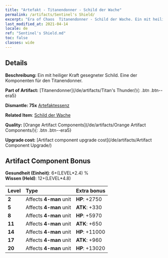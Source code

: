 ```yaml
---
title: "Artefakt - Titanendonner - Schild der Wache"
permalink: /artifacts/Sentinel's Shield/
excerpt: "Era of Chaos  Titanendonner - Schild der Wache. Ein mit heiliger Kraft gesegneter Schild. Eine der Komponenten für den Titanendonner."
last_modified_at: 2021-04-14
locale: de
ref: "Sentinel's Shield.md"
toc: false
classes: wide
---
```




## Details

 **Beschreibung:** Ein mit heiliger Kraft gesegneter Schild. Eine der Komponenten für den Titanendonner.

 **Part of Artifact:** [Titanendonner](/de/artifacts/Titan's Thunder/){: .btn .btn--era5}

 **Dismantle: 75x** [Artefaktessenz](/de/Items/con_905/)

 **Related Item**: [Schild der Wache](/de/Items/art_157/)

 **Quality:** [Orange Artifact Components](/de/artifacts/Orange Artifact Components/){: .btn .btn--era5}

 **Upgrade cost:** [Artifact component upgrade cost](/de/artifacts/Artifact Component Upgrade/)

## Artifact Component Bonus

  **Gesundheit (Einheit)**: 6+(LEVEL\*2.4) %<br/>**Wissen (Held)**: 12+(LEVEL\*4.8)

  |  Level  | Type |    Extra bonus  | 
  |:--------|:-----|:----------------| 
  | **2** | Affects **4-man** unit | **HP**: +2750 | 
  | **5** | Affects **4-man** unit | **ATK**: +330 | 
  | **8** | Affects **4-man** unit | **HP**: +5970 | 
  | **11** | Affects **4-man** unit | **ATK**: +650 | 
  | **14** | Affects **4-man** unit | **HP**: +11000 | 
  | **17** | Affects **4-man** unit | **ATK**: +960 | 
  | **20** | Affects **4-man** unit | **HP**: +13020 | 
